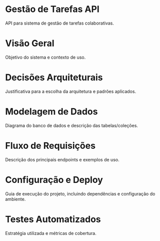 # Gestão de Tarefas API

API para sistema de gestão de tarefas colaborativas.

# Visão Geral
Objetivo do sistema e contexto de uso.

# Decisões Arquiteturais
Justificativa para a escolha da arquitetura e padrões aplicados.

# Modelagem de Dados
Diagrama do banco de dados e descrição das tabelas/coleções.

# Fluxo de Requisições
Descrição dos principais endpoints e exemplos de uso.

# Configuração e Deploy
Guia de execução do projeto, incluindo dependências e configuração do
ambiente.

# Testes Automatizados
Estratégia utilizada e métricas de cobertura. 

